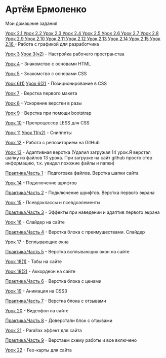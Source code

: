 # Артём Ермоленко
Мои домашние задания

[Урок 2.1 ](https://polog3.github.io/Lesson-2/Иконки/avatar.svg "Моя домашка")
[Урок 2.2 ](https://polog3.github.io/Lesson-2/Иконки/instagram.svg "Моя домашка")
[Урок 2.3 ](https://polog3.github.io/Lesson-2/Иконки/placeholder-filled-point.svg "Моя домашка")
[Урок 2.4 ](https://polog3.github.io/Lesson-2/Иконки/smartphone-ringing.svg "Моя домашка")
[Урок 2.5 ](https://polog3.github.io/Lesson-2/Иконки/telephone-handle-silhouette.svg "Моя домашка")
[Урок 2.6 ](https://polog3.github.io/Lesson-2/Иконки/vk-social-logotype.svg "Моя домашка")
[Урок 2.7 ](https://polog3.github.io/Lesson-2/Фон/фон%20шапки.jpg "Моя домашка")
[Урок 2.8 ](https://polog3.github.io/Lesson-2/Фото%20с%20эффектами/Фон.jpg "Моя домашка")
[Урок 2.9 ](https://polog3.github.io/Lesson-2/Фото/Девушка.jpg "Моя домашка")
[Урок 2.10 ](https://polog3.github.io/Lesson-2/Фото/Жалюзи-1.jpg "Моя домашка")
[Урок 2.11 ](https://polog3.github.io/Lesson-2/Фото/Жалюзи-2.jpg "Моя домашка")
[Урок 2.12 ](https://polog3.github.io/Lesson-2/Фото/Жалюзи-3.jpg "Моя домашка")
[Урок 2.13 ](https://polog3.github.io/Lesson-2/Фото/Жалюзи-4.jpg "Моя домашка")
[Урок 2.14 ](https://polog3.github.io/Lesson-2/Фото/Жалюзи-5.jpg "Моя домашка")
[Урок 2.15 ](https://polog3.github.io/Lesson-2/Фото/Комната-с-жалзями.jpg "Моя домашка")
[Урок 2.16 ](https://polog3.github.io/Lesson-2/Фото/Комната-с-жалзями.jpg "Моя домашка") - Работа с графикой для разработчика

[Урок 3](polog3.github.io/Lesson-3/l3.png "Моя домашка") 
[Урок 3(ч2)](https://polog3.github.io/Lesson-3/l3(2).png "Моя домашка") - Настройка рабочего пространства

[Урок 4](https://polog3.github.io/Lesson-4/src/ "Моя домашка") - Знакомство с основами HTML

[Урок 5](https://codepen.io/polog3/pen/eYOqpNN "Моя домашка") - Знакомство с основами CSS

[Урок 6(1)](https://codepen.io/polog3/pen/GRRKpew "Моя домашка")
[Урок 6(2)](https://codepen.io/polog3/pen/oNNvwKE "Моя домашка") - Позиционирование в CSS

[Урок 7](https://polog3.github.io/Lesson-7/src/ "Моя домашка") - Верстка первого макета

[Урок 8](https://polog3.github.io/Lesson-8/src/ "Моя домашка") - Ускорение верстки в разы

[Урок 9](https://polog3.github.io/Lesson-9/src "Моя домашка") - Верстка при помощи bootstrap

[Урок 10](https://polog3.github.io/lesson-10.less "Моя домашка") - Препроцессор LESS для CSS

[Урок 11](https://polog3.github.io/Lesson-11/l11.png "Моя домашка")
[Урок 11(ч2)](https://polog3.github.io/Lesson-11/l11(2).png "Моя домашка") - Сниппеты 

[Урок 12](https://polog3.github.io/lesson-12/ "Моя домашка") - Работа с репозиторием на GitHub

[Урок 13](https://polog3.github.io/lesson-13/src "Моя домашка") - Адаптивная верстка (Удалил загружая 14 урок.Я верстал шапку из файлов 13 урока. При загрузке на сайт github просто стер информацию, т.к. увидел похожие файлы и папки)

[Практика.Часть 1](https://polog3.github.io/lesson-13/src "Моя домашка") - Подготовка файлов. Верстка шапки сайта

[Урок 14](https://polog3.github.io/lesson-14/src/ "Моя домашка") - Подключение шрифтов

[Практика.Часть 2](https://polog3.github.io/Practice-2/src "Моя домашка") - Подключение шрифтов. Верстка первого экрана

[Урок 15](https://polog3.github.io/lesson-15/src/ "Моя домашка") - Псевдоклассы и псевдоэлементы

[Практика.Часть 3](https://polog3.github.io/Practice-3/src "Моя домашка") - Эффекты при наведении и адаптив первого экрана

[Урок 16](https://polog3.github.io/lesson-16/src/ "Моя домашка") - Слайдер на сайте

[Практика.Часть 4](https://polog3.github.io/Practice-4/src "Моя домашка") - Верстка блока с преимуществами. Слайдер

[Урок 17](https://polog3.github.io/lesson-17/src/ "Моя домашка") - Всплывающие окна

[Практика.Часть 5](https://polog3.github.io/Practice-5/src "Моя домашка") - Верстка всплывающих окон на сайте

[Урок 18(1)](https://polog3.github.io/lesson-18(1)/src/ "Моя домашка") - Табы на сайте

[Урок 18(2)](https://polog3.github.io/lesson-18(2)/src/ "Моя домашка") - Аккордеон на сайте

[Практика.Часть 6](https://polog3.github.io/Practice-6/src "Моя домашка") - Верстка блока с ценами

[Урок 19](https://polog3.github.io/lesson-19/src/ "Моя домашка") - Анимация на CSS3

[Практика.Часть 7](https://polog3.github.io/Practice-7/src "Моя домашка") - Верстка блока с отзывами

[Урок 20](https://polog3.github.io/lesson-20/src/ "Моя домашка") - Видеофон на сайте

[Практика.Часть 8](https://polog3.github.io/Practice-8/src "Моя домашка") - Доверстали блок с отзывами

[Урок 21](https://polog3.github.io/lesson-21/src/ "Моя домашка") - Parallax эффект для сайта

[Практика.Часть 9](https://polog3.github.io/Practice-9/src "Моя домашка") - Верстаем схему работы и все включено

[Урок 22](https://polog3.github.io/Lesson-22/src/ "Моя домашка") - Гео-карты для сайта









